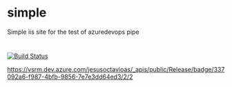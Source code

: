 # simple
Simple iis site for the test of azuredevops pipe
#
#
#
[![Build Status](https://dev.azure.com/jesusoctavioas/jesusoctavioas/_apis/build/status/jesusoctavioas.simple%20(2)?branchName=master)](https://dev.azure.com/jesusoctavioas/jesusoctavioas/_build/latest?definitionId=3&branchName=master)


https://vsrm.dev.azure.com/jesusoctavioas/_apis/public/Release/badge/337092a6-f987-4bfb-9856-7e7e3dd64ed3/2/2
